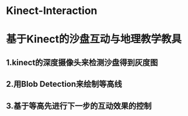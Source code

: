 # Kinect-Interaction
# 基于Kinect的沙盘互动与地理教学教具
## 1.kinect的深度摄像头来检测沙盘得到灰度图
## 2.用Blob Detection来绘制等高线
## 3.基于等高先进行下一步的互动效果的控制
